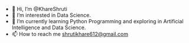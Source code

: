 - 👋 Hi, I’m @KhareShruti
- 👀 I’m interested in Data Science.
- 🌱 I’m currently learning Python Programming and exploring in Artificial Intelligence and Data Science.
- 📫 How to reach me shrutikhare612@gmail.com

<!---
KhareShruti/KhareShruti is a ✨ special ✨ repository because its `README.md` (this file) appears on your GitHub profile.
You can click the Preview link to take a look at your changes.
--->
